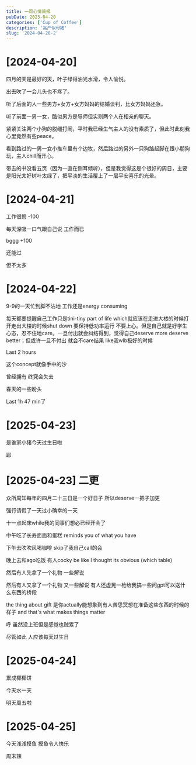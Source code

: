 ```yaml
---
title: 一周心情简报
pubDate: 2025-04-20
categories: ['Cup of Coffee']
description: '高产似母猪'
slug: '2024-04-20-2'
---
```


# [2024-04-20]

四月的天是最好的天，叶子绿得油光水滑，令人愉悦。

出去吹了一会儿头也不疼了。

听了后面的人一些男方+女方+女方妈妈的结婚谈判，比女方妈妈还急。

听了前面一男一女，酷似男方是导师但实则两个人在相亲的聊天。

紧紧关注两个小狗的脱缰打闹，平时我已经生气主人的没有素质了，但此时此刻我心里竟然有些peace。

看到路过的一男一女小推车里有个边牧，然后路过的另外一只狗踮起脚在跟小朋狗玩，主人chill而开心。

带去的书没看五页（因为一直在侧耳倾听），但是我觉得这是个很好的周日，主要是阳光太好树叶太绿了，把平淡的生活覆上了一层平安喜乐的光晕。

# [2024-04-21]

工作很戆 -100

每天深吸一口气跟自己说 工作而已

bggg +100

还能过

但不太多

# [2024-04-22]

9-9的一天忙到脚不沾地 工作还是energy consuming

每天都要提醒自己工作只是tini-tiny part of life which就应该在走进大楼的时候打开走出大楼的时候shut down 要保持低功率运行 不要上心。但是自己就是好学生心态，忍不住地care。一旦付出就会纠结得到，觉得自己deserve more deserve better；但或许一旦不付出 就会不care结果 like我wlb极好的时候

Last 2 hours

这个concept就像手中的沙

曾经拥有 终究会失去

春天的一些盼头 

Last 1h 47 min了

# [2025-04-23]

是谁家小猪今天过生日啦

耶

# [2025-04-23] 二更

众所周知每年的四月二十三日是一个好日子 所以deserve一把子加更

强行请假了一天过小确幸的一天 

十一点起床while我的同事们想必已经开会了

中午吃了长寿面面和蛋糕 reminds you of what you have

下午去吹吹风喝咖啡 skip了我自己call的会

晚上去和ago吃饭 有人cocky be like I thought its obvious (which table)

然后有人先拿了一个礼物 一些解说

然后有人又拿了一个礼物 又一些解说 有人还虚晃一枪给我搞一些问gpt可以送什么东西的桥段

the thing about gift 是你actually能想象到有人苦思冥想在准备这些东西的时候的样子 and that's what makes things matter

呼 虽然没上班但是感觉也贼累了 

尽管如此 人应该每天过生日


# [2025-04-24]

累成椰椰饼

今天水一天

明天周五啦

# [2025-04-25]

今天浅浅摸鱼 摸鱼令人快乐 

周末辣


